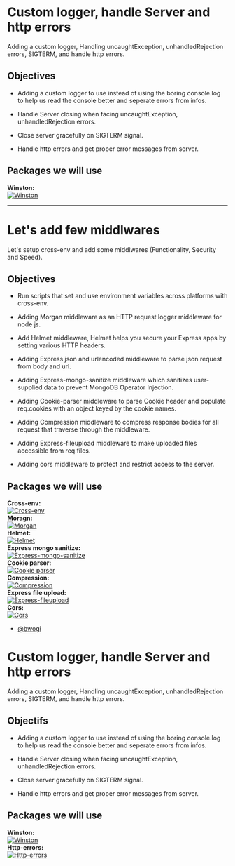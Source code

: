 # Custom logger, handle Server and http errors

Adding a custom logger, Handling uncaughtException, unhandledRejection errors, SIGTERM, and handle http errors.

## Objectives

- Adding a custom logger to use instead of using the boring console.log to help us read the console better and seperate errors from infos.

- Handle Server closing when facing uncaughtException, unhandledRejection errors.

- Close server gracefully on SIGTERM signal.

- Handle http errors and get proper error messages from server.

## Packages we will use

**Winston:** <br/>[![Winston](https://img.shields.io/npm/v/winston.svg?logo=winston)](https://www.npmjs.com/package/winston)

---

# Let's add few middlwares

Let's setup cross-env and add some middlwares (Functionality, Security and Speed).

## Objectives

- Run scripts that set and use environment variables across platforms with cross-env.

- Adding Morgan middleware as an HTTP request logger middleware for node js.

- Add Helmet middleware, Helmet helps you secure your Express apps by setting various HTTP headers.

- Adding Express json and urlencoded middleware to parse json request from body and url.

- Adding Express-mongo-sanitize middleware which sanitizes user-supplied data to prevent MongoDB Operator Injection.

- Adding Cookie-parser middleware to parse Cookie header and populate req.cookies with an object keyed by the cookie names.

- Adding Compression middleware to compress response bodies for all request that traverse through the middleware.

- Adding Express-fileupload middleware to make uploaded files accessible from req.files.

- Adding cors middleware to protect and restrict access to the server.

## Packages we will use

**Cross-env:** <br/>[![Cross-env](https://img.shields.io/npm/v/cross-env.svg?logo=cross-env)](https://www.npmjs.com/package/cross-env)
<br/>
**Moragn:** <br/>[![Morgan](https://img.shields.io/npm/v/morgan.svg?logo=morgan)](https://www.npmjs.com/package/morgan)
<br/>
**Helmet:** <br/>[![Helmet](https://img.shields.io/npm/v/helmet.svg?logo=helmet)](https://www.npmjs.com/package/helmet)
<br/>
**Express mongo sanitize:**<br/>[![Express-mongo-sanitize](https://img.shields.io/npm/v/express-mongo-sanitize.svg?logo=express-mongo-sanitize)](https://www.npmjs.com/package/express-mongo-sanitize)
<br/>
**Cookie parser:** <br/>[![Cookie parser](https://img.shields.io/npm/v/cookie-parser.svg?logo=cookie-parser)](https://www.npmjs.com/package/cookie-parser)
<br/>
**Compression:** <br/>[![Compression](https://img.shields.io/npm/v/compression.svg?logo=compression)](https://www.npmjs.com/package/compression)
<br/>
**Express file upload:** <br/>[![Express-fileupload](https://img.shields.io/npm/v/express-fileupload.svg?logo=express-fileupload)](https://www.npmjs.com/package/express-fileupload)
<br/>
**Cors:** <br/>[![Cors](https://img.shields.io/npm/v/cors.svg?logo=cors)](https://www.npmjs.com/package/cors)

- [@bwogi](https://www.github.com/bwogi)

# Custom logger, handle Server and http errors

Adding a custom logger, Handling uncaughtException, unhandledRejection errors, SIGTERM, and handle http errors.

## Objectifs

- Adding a custom logger to use instead of using the boring console.log to help us read the console better and seperate errors from infos.

- Handle Server closing when facing uncaughtException, unhandledRejection errors.

- Close server gracefully on SIGTERM signal.

- Handle http errors and get proper error messages from server.

## Packages we will use

**Winston:** <br/>[![Winston](https://img.shields.io/npm/v/winston.svg?logo=winston)](https://www.npmjs.com/package/winston)
<br/>
**Http-errors:** <br/>[![Http-errors](https://img.shields.io/npm/v/http-errors.svg?logo=http-errors)](https://www.npmjs.com/package/http-errors)
